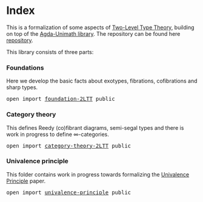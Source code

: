 # Index

<!--
<pre class="Agda"><a id="23" class="Keyword">module</a> <a id="30" href="index.html" class="Module">index</a> <a id="36" class="Keyword">where</a>
</pre>-->

This is a formalization of some aspects of
[Two-Level Type Theory](https://arxiv.org/abs/1705.03307), building on top of
the [Agda-Unimath library](https://unimath.github.io/agda-unimath/). The
repository can be found here
[repository](https://github.com/FernandoChu/agda-2LTT).

This library consists of three parts:

### Foundations

Here we develop the basic facts about exotypes, fibrations, cofibrations and
sharp types.

<pre class="Agda"><a id="486" class="Keyword">open</a> <a id="491" class="Keyword">import</a> <a id="498" href="foundation-2LTT.html" class="Module">foundation-2LTT</a> <a id="514" class="Keyword">public</a>
</pre>
### Category theory

This defines Reedy (co)fibrant diagrams, semi-segal types and there is work in
progress to define ∞-categories.

<pre class="Agda"><a id="668" class="Keyword">open</a> <a id="673" class="Keyword">import</a> <a id="680" href="category-theory-2LTT.html" class="Module">category-theory-2LTT</a> <a id="701" class="Keyword">public</a>
</pre>
### Univalence principle

This folder contains work in progress towards formalizing the
[Univalence Principle](https://arxiv.org/abs/2102.06275) paper.

<pre class="Agda"><a id="874" class="Keyword">open</a> <a id="879" class="Keyword">import</a> <a id="886" href="univalence-principle.html" class="Module">univalence-principle</a> <a id="907" class="Keyword">public</a>
</pre>